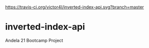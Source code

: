 https://travis-ci.org/victor4l/inverted-index-api.svg?branch=master
# inverted-index-api
Andela 21 Bootcamp Project
